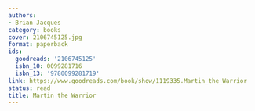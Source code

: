 ```yaml
---
authors:
- Brian Jacques
category: books
cover: 2106745125.jpg
format: paperback
ids:
  goodreads: '2106745125'
  isbn_10: 0099281716
  isbn_13: '9780099281719'
link: https://www.goodreads.com/book/show/1119335.Martin_the_Warrior
status: read
title: Martin the Warrior
---
```

